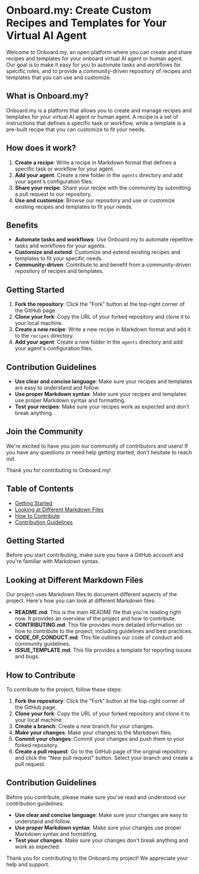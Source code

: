 # Onboard.my: Create Custom Recipes and Templates for Your Virtual AI Agent

Welcome to Onboard.my, an open platform where you can create and share recipes and templates for your onboard virtual AI agent or human agent. Our goal is to make it easy for you to automate tasks and workflows for specific roles, and to provide a community-driven repository of recipes and templates that you can use and customize.

## What is Onboard.my?

Onboard.my is a platform that allows you to create and manage recipes and templates for your virtual AI agent or human agent. A recipe is a set of instructions that defines a specific task or workflow, while a template is a pre-built recipe that you can customize to fit your needs.

## How does it work?

1. **Create a recipe**: Write a recipe in Markdown format that defines a specific task or workflow for your agent.
2. **Add your agent**: Create a new folder in the `agents` directory and add your agent's configuration files.
3. **Share your recipe**: Share your recipe with the community by submitting a pull request to our repository.
4. **Use and customize**: Browse our repository and use or customize existing recipes and templates to fit your needs.

## Benefits

* **Automate tasks and workflows**: Use Onboard.my to automate repetitive tasks and workflows for your agents.
* **Customize and extend**: Customize and extend existing recipes and templates to fit your specific needs.
* **Community-driven**: Contribute to and benefit from a community-driven repository of recipes and templates.

## Getting Started

1. **Fork the repository**: Click the "Fork" button at the top-right corner of the GitHub page.
2. **Clone your fork**: Copy the URL of your forked repository and clone it to your local machine.
3. **Create a new recipe**: Write a new recipe in Markdown format and add it to the `recipes` directory.
4. **Add your agent**: Create a new folder in the `agents` directory and add your agent's configuration files.

## Contribution Guidelines

* **Use clear and concise language**: Make sure your recipes and templates are easy to understand and follow.
* **Use proper Markdown syntax**: Make sure your recipes and templates use proper Markdown syntax and formatting.
* **Test your recipes**: Make sure your recipes work as expected and don't break anything.

## Join the Community

We're excited to have you join our community of contributors and users! If you have any questions or need help getting started, don't hesitate to reach out.

Thank you for contributing to Onboard.my!
## Table of Contents

* [Getting Started](#getting-started)
* [Looking at Different Markdown Files](#looking-at-different-markdown-files)
* [How to Contribute](#how-to-contribute)
* [Contribution Guidelines](#contribution-guidelines)

## Getting Started

Before you start contributing, make sure you have a GitHub account and you're familiar with Markdown syntax.

## Looking at Different Markdown Files

Our project uses Markdown files to document different aspects of the project. Here's how you can look at different Markdown files:

* **README.md**: This is the main README file that you're reading right now. It provides an overview of the project and how to contribute.
* **CONTRIBUTING.md**: This file provides more detailed information on how to contribute to the project, including guidelines and best practices.
* **CODE_OF_CONDUCT.md**: This file outlines our code of conduct and community guidelines.
* **ISSUE_TEMPLATE.md**: This file provides a template for reporting issues and bugs.

## How to Contribute

To contribute to the project, follow these steps:

1. **Fork the repository**: Click the "Fork" button at the top-right corner of the GitHub page.
2. **Clone your fork**: Copy the URL of your forked repository and clone it to your local machine.
3. **Create a branch**: Create a new branch for your changes.
4. **Make your changes**: Make your changes to the Markdown files.
5. **Commit your changes**: Commit your changes and push them to your forked repository.
6. **Create a pull request**: Go to the GitHub page of the original repository and click the "New pull request" button. Select your branch and create a pull request.

## Contribution Guidelines

Before you contribute, please make sure you've read and understood our contribution guidelines:

* **Use clear and concise language**: Make sure your changes are easy to understand and follow.
* **Use proper Markdown syntax**: Make sure your changes use proper Markdown syntax and formatting.
* **Test your changes**: Make sure your changes don't break anything and work as expected.

Thank you for contributing to the Onboard.my project! We appreciate your help and support.